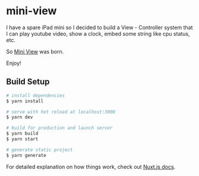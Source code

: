 # mini-view

I have a spare iPad mini so I decided to build a View - Controller system that
I can play youtube video, show a clock, embed some string like cpu status, etc.

So [Mini View](https://mini-view.web.app) was born.

Enjoy!

## Build Setup

```bash
# install dependencies
$ yarn install

# serve with hot reload at localhost:3000
$ yarn dev

# build for production and launch server
$ yarn build
$ yarn start

# generate static project
$ yarn generate
```

For detailed explanation on how things work, check out [Nuxt.js docs](https://nuxtjs.org).
